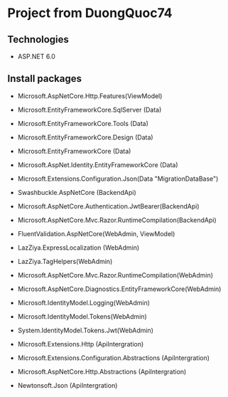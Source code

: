 # Project from DuongQuoc74
## Technologies
- ASP.NET 6.0
## Install packages
 - Microsoft.AspNetCore.Http.Features(ViewModel)

 - Microsoft.EntityFrameworkCore.SqlServer (Data)
 - Microsoft.EntityFrameworkCore.Tools (Data)
 - Microsoft.EntityFrameworkCore.Design (Data)
 - Microsoft.EntityFrameworkCore (Data)
 - Microsoft.AspNet.Identity.EntityFrameworkCore (Data)
 - Microsoft.Extensions.Configuration.Json(Data "MigrationDataBase")

 - Swashbuckle.AspNetCore (BackendApi)
 - Microsoft.AspNetCore.Authentication.JwtBearer(BackendApi)
 - Microsoft.AspNetCore.Mvc.Razor.RuntimeCompilation(BackendApi)

 - FluentValidation.AspNetCore(WebAdmin, ViewModel)
 - LazZiya.ExpressLocalization (WebAdmin)
 - LazZiya.TagHelpers(WebAdmin)
 - Microsoft.AspNetCore.Mvc.Razor.RuntimeCompilation(WebAdmin)
 - Microsoft.AspNetCore.Diagnostics.EntityFrameworkCore(WebAdmin)
 - Microsoft.IdentityModel.Logging(WebAdmin)
 - Microsoft.IdentityModel.Tokens(WebAdmin)
 - System.IdentityModel.Tokens.Jwt(WebAdmin)

 - Microsoft.Extensions.Http (ApiIntergration)
 - Microsoft.Extensions.Configuration.Abstractions (ApiIntergration)
 - Microsoft.AspNetCore.Http.Abstractions (ApiIntergration)
 - Newtonsoft.Json (ApiIntergration)